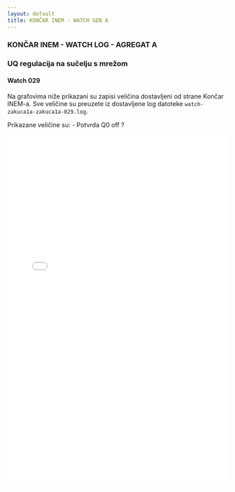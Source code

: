 ```yaml
---
layout: default
title: KONČAR INEM - WATCH GEN A
---
```


### KONČAR INEM - WATCH LOG - AGREGAT A 

### UQ regulacija na sučelju s mrežom

#### Watch 029

Na grafovima niže prikazani su zapisi veličina dostavljeni od strane Končar INEM-a. 
Sve veličine su preuzete iz dostavljene log datoteke `watch-zakuca1a-zakuca1a-029.log`.
                               
Prikazane veličine su:
    - Potvrda Q0 off ?

<div class="wide-graph">
    <iframe src="{{ site.baseurl }}/watch-htmls-a/Watch_ZAKUCA1A-ZAKUCA1A_029.html" width="100%" height="800px" frameborder="0"></iframe>
</div>
